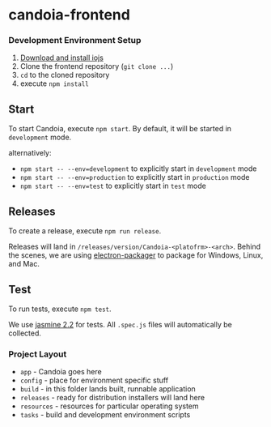 # candoia-frontend

### Development Environment Setup

1. [Download and install iojs](https://iojs.org/)
2. Clone the frontend repository (`git clone ...`)
3. `cd` to the cloned repository
4. execute `npm install`

## Start
To start Candoia, execute `npm start`. By default, it will be started in `development` mode.

alternatively:

- `npm start -- --env=development` to explicitly start in `development` mode
- `npm start -- --env=production` to explicitly start in `production` mode
- `npm start -- --env=test` to explicitly start in `test` mode

## Releases
To create a release, execute `npm run release`.

Releases will land in `/releases/version/Candoia-<platofrm>-<arch>`. Behind the scenes, we are using [electron-packager](https://www.npmjs.com/package/electron-packager) to package for Windows, Linux, and Mac.

## Test
To run tests, execute `npm test`.

We use [jasmine 2.2](http://jasmine.github.io/2.2/introduction.html) for tests. All `.spec.js` files will automatically be collected.

### Project Layout

- `app` - Candoia goes here
- `config` - place for environment specific stuff
- `build` - in this folder lands built, runnable application
- `releases` - ready for distribution installers will land here
- `resources` - resources for particular operating system
- `tasks` - build and development environment scripts
